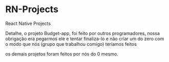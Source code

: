 # RN-Projects
React Native Projects


Detalhe, o projeto Budget-app, foi feito por outros programadores, nossa obrigação era pegarmos ele e tentar finaliza-lo e não criar um do zero com o modo que nós (grupo que trabalhou comigo) teríamos feitos

os demais projetos foram feitos por nós do 0 mesmo.
